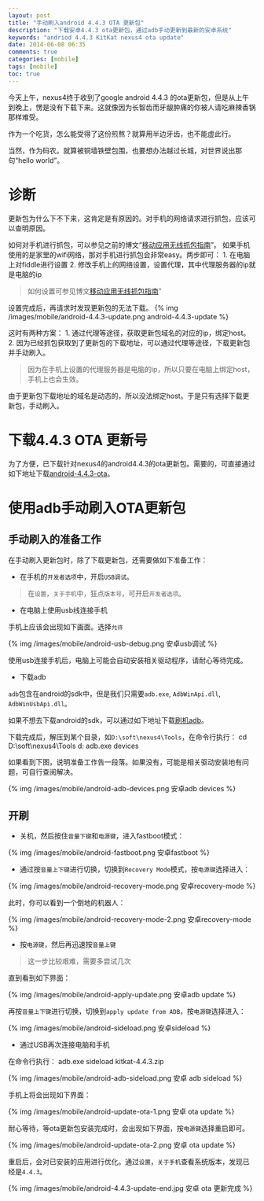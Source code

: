 ```yaml
---
layout: post
title: "手动刷入android 4.4.3 OTA 更新包"
description: "下载安卓4.4.3 ota更新包，通过adb手动更新到最新的安卓系统"
keywords: "andriod 4.4.3 KitKat nexus4 ota update"
date: 2014-06-08 06:35
comments: true
categories: [mobile]
tags: [mobile]
toc: true
---
```

今天上午，nexus4终于收到了google android 4.4.3 的ota更新包，但是从上午到晚上，愣是没有下载下来。这就像因为长智齿而牙龈肿痛的你被人请吃麻辣香锅那样难受。
<!-- more -->
作为一个吃货，怎么能受得了这份煎熬？就算用半边牙齿，也不能虚此行。

当然，作为码农。就算被铜墙铁壁包围，也要想办法越过长城，对世界说出那句“hello world”。

# 诊断 #
更新包为什么下不下来，这肯定是有原因的。对手机的网络请求进行抓包，应该可以查明原因。

如何对手机进行抓包，可以参见之前的博文“[移动应用无线抓包指南](http://jqlblue.github.io/2013/08/04/guide-of-packet-mobile-capture/)”。
如果手机使用的是家里的wifi网络，那对手机进行抓包会非常easy。两步即可：
    1. 在电脑上对fiddle进行设置
    2. 修改手机上的网络设置，设置代理，其中代理服务器的ip就是电脑的ip
> 如何设置可参见博文[移动应用无线抓包指南](http://jqlblue.github.io/2013/08/04/guide-of-packet-mobile-capture/)”

设置完成后，再请求时发现更新包的无法下载。
{% img /images/mobile/android-4.4.3-update.png android-4.4.3-update %}

这时有两种方案：
    1. 通过代理等途径，获取更新包域名的对应的ip，绑定host。
    2. 因为已经抓包获取到了更新包的下载地址，可以通过代理等途径，下载更新包并手动刷入。
> 因为在手机上设置的代理服务器是电脑的ip，所以只要在电脑上绑定host，手机上也会生效。

由于更新包下载地址的域名是动态的，所以没法绑定host。于是只有选择下载更新包，手动刷入。
# 下载4.4.3 OTA 更新号 #
为了方便，已下载针对nexus4的android4.4.3的ota更新包。需要的，可直接通过如下地址下载[android-4.4.3-ota](http://pan.baidu.com/s/1mgjxxLA#dir/path=%2Fsoft%2Fandroid-4.4.3-update%2Fkitkat-4.4.3-update)。
# 使用adb手动刷入OTA更新包 #
## 手动刷入的准备工作 ##
在手动刷入更新包时，除了下载更新包，还需要做如下准备工作：

* 在手机的`开发者选项`中，开启`USB调试`。

> 在`设置`，`关于手机`中，狂点`版本号`，可开启`开发者选项`。

* 在电脑上使用usb线连接手机

手机上应该会出现如下画面。选择`允许`

{% img /images/mobile/android-usb-debug.png 安卓usb调试 %}

使用usb连接手机后，电脑上可能会自动安装相关驱动程序，请耐心等待完成。

* 下载adb


`adb`包含在android的sdk中，但是我们只需要`adb.exe`, `AdbWinApi.dll`, `AdbWinUsbApi.dll`。

如果不想去下载android的sdk，可以通过如下地址下载[刷机adb](http://pan.baidu.com/s/1mgjxxLA#dir/path=%2Fsoft%2Fandroid-4.4.3-update%2Fadb)。

下载完成后，解压到某个目录，如`D:\soft\nexus4\Tools`，在命令行执行：
    cd D:\soft\nexus4\Tools
    d:
    adb.exe devices

如果看到下图，说明准备工作告一段落。如果没有，可能是相关驱动安装地有问题，可自行查阅解决。

{% img /images/mobile/android-adb-devices.png 安卓adb devices %}

## 开刷 ##

* 关机，然后按住`音量下键`和`电源键`，进入fastboot模式：


{% img /images/mobile/android-fastboot.png 安卓fastboot %}


* 通过按`音量上下键`进行切换，切换到`Recovery Mode`模式，按`电源键`选择进入：


{% img /images/mobile/android-recovery-mode.png 安卓recovery-mode %}


此时，你可以看到一个倒地的机器人：


{% img /images/mobile/android-recovery-mode-2.png 安卓recovery-mode %}


* 按`电源键`，然后再迅速按`音量上键`

> 这一步比较艰难，需要多尝试几次

直到看到如下界面：

{% img /images/mobile/android-apply-update.png 安卓adb update %}

再按`音量上下键`进行切换，切换到`apply update from ADB`，按`电源键`选择进入：

{% img /images/mobile/android-sideload.png 安卓sideload %}

* 通过USB再次连接电脑和手机

在命令行执行：
    adb.exe sideload kitkat-4.4.3.zip

{% img /images/mobile/android-adb-sideload.png 安卓 adb sideload %}

手机上将会出现如下界面：

{% img /images/mobile/android-update-ota-1.png 安卓 ota update %}

耐心等待，等ota更新包安装完成时，会出现如下界面，按`电源键`选择重启即可。

{% img /images/mobile/android-update-ota-2.png 安卓 ota update %}

重启后，会对已安装的应用进行优化。通过`设置`，`关于手机`查看系统版本，发现已经是`4.4.3`。

{% img /images/mobile/android-4.4.3-update-end.jpg  安卓 ota 更新完成 %}

